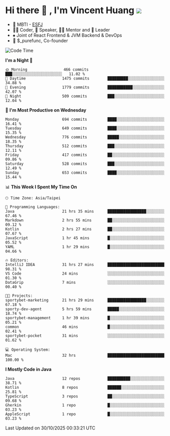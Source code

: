 # Hi there 👋 , I'm Vincent Huang ![](https://komarev.com/ghpvc/?username=Jian-Min-Huang)
- 👀 MBTI - [ESFJ](https://www.16personalities.com/esfj-personality)
- 👨‍💻 Coder, 🎤 Speaker, 👨‍🏫 Mentor and 🚀 Leader
- ♠️ Joint of React Frontend & JVM Backend & DevOps
- 💼 $_purefunc, Co-founder

<!--START_SECTION:waka-->
![Code Time](http://img.shields.io/badge/Code%20Time-6%2C147%20hrs%2057%20mins-blue)

**I'm a Night 🦉** 

```text
🌞 Morning                466 commits         ███░░░░░░░░░░░░░░░░░░░░░░   11.02 % 
🌆 Daytime                1475 commits        █████████░░░░░░░░░░░░░░░░   34.88 % 
🌃 Evening                1779 commits        ███████████░░░░░░░░░░░░░░   42.07 % 
🌙 Night                  509 commits         ███░░░░░░░░░░░░░░░░░░░░░░   12.04 % 
```
📅 **I'm Most Productive on Wednesday** 

```text
Monday                   694 commits         ████░░░░░░░░░░░░░░░░░░░░░   16.41 % 
Tuesday                  649 commits         ████░░░░░░░░░░░░░░░░░░░░░   15.35 % 
Wednesday                776 commits         █████░░░░░░░░░░░░░░░░░░░░   18.35 % 
Thursday                 512 commits         ███░░░░░░░░░░░░░░░░░░░░░░   12.11 % 
Friday                   417 commits         ██░░░░░░░░░░░░░░░░░░░░░░░   09.86 % 
Saturday                 528 commits         ███░░░░░░░░░░░░░░░░░░░░░░   12.49 % 
Sunday                   653 commits         ████░░░░░░░░░░░░░░░░░░░░░   15.44 % 
```


📊 **This Week I Spent My Time On** 

```text
🕑︎ Time Zone: Asia/Taipei

💬 Programming Languages: 
Java                     21 hrs 35 mins      █████████████████░░░░░░░░   67.46 % 
Markdown                 2 hrs 55 mins       ██░░░░░░░░░░░░░░░░░░░░░░░   09.12 % 
Kotlin                   2 hrs 27 mins       ██░░░░░░░░░░░░░░░░░░░░░░░   07.67 % 
JavaScript               1 hr 45 mins        █░░░░░░░░░░░░░░░░░░░░░░░░   05.52 % 
YAML                     1 hr 29 mins        █░░░░░░░░░░░░░░░░░░░░░░░░   04.66 % 

🔥 Editors: 
IntelliJ IDEA            31 hrs 27 mins      █████████████████████████   98.31 % 
VS Code                  24 mins             ░░░░░░░░░░░░░░░░░░░░░░░░░   01.30 % 
DataGrip                 7 mins              ░░░░░░░░░░░░░░░░░░░░░░░░░   00.40 % 

🐱‍💻 Projects: 
sportybet-marketing      21 hrs 29 mins      █████████████████░░░░░░░░   67.18 % 
sporty-dev-agent         5 hrs 59 mins       █████░░░░░░░░░░░░░░░░░░░░   18.74 % 
sportybet-management     1 hr 39 mins        █░░░░░░░░░░░░░░░░░░░░░░░░   05.21 % 
common                   46 mins             █░░░░░░░░░░░░░░░░░░░░░░░░   02.41 % 
sportybet-pocket         31 mins             ░░░░░░░░░░░░░░░░░░░░░░░░░   01.62 % 

💻 Operating System: 
Mac                      32 hrs              █████████████████████████   100.00 % 
```

**I Mostly Code in Java** 

```text
Java                     12 repos            ██████████░░░░░░░░░░░░░░░   38.71 % 
Kotlin                   8 repos             ██████░░░░░░░░░░░░░░░░░░░   25.81 % 
TypeScript               3 repos             ██░░░░░░░░░░░░░░░░░░░░░░░   09.68 % 
Gherkin                  1 repo              █░░░░░░░░░░░░░░░░░░░░░░░░   03.23 % 
AppleScript              1 repo              █░░░░░░░░░░░░░░░░░░░░░░░░   03.23 % 
```




 Last Updated on 30/10/2025 00:33:21 UTC
<!--END_SECTION:waka-->
